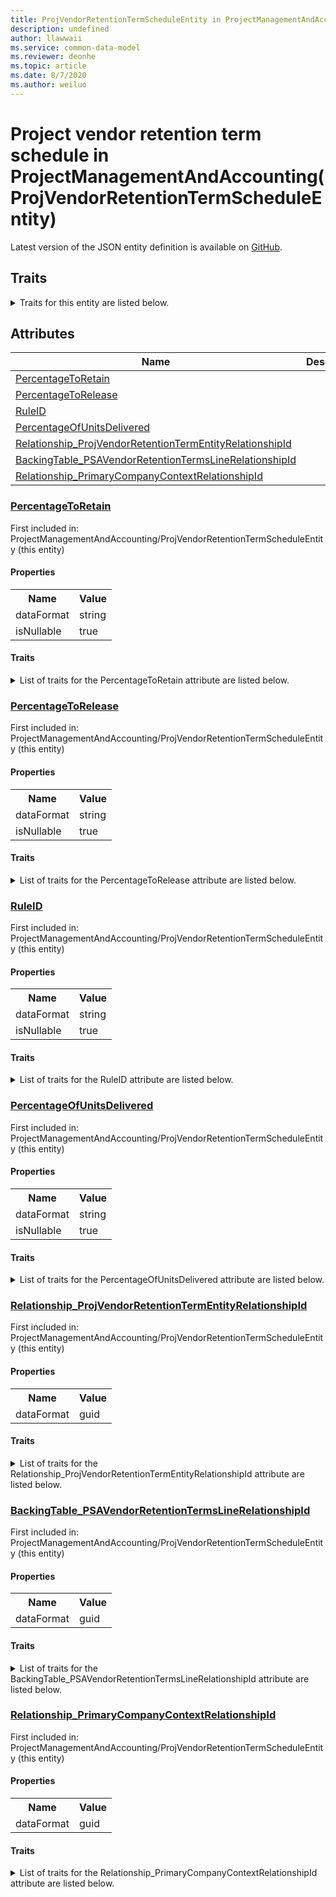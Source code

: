 ```yaml
---
title: ProjVendorRetentionTermScheduleEntity in ProjectManagementAndAccounting - Common Data Model | Microsoft Docs
description: undefined
author: llawwaii
ms.service: common-data-model
ms.reviewer: deonhe
ms.topic: article
ms.date: 8/7/2020
ms.author: weiluo
---
```


# Project vendor retention term schedule in ProjectManagementAndAccounting(ProjVendorRetentionTermScheduleEntity)

  
 Latest version of the JSON entity definition is available on <a href="https://github.com/Microsoft/CDM/tree/master/schemaDocuments/core/operationsCommon/Entities/ProfessionalServices/ProjectManagementAndAccounting/ProjVendorRetentionTermScheduleEntity.cdm.json" target="_blank">GitHub</a>.  

## Traits

<details>
<summary>Traits for this entity are listed below.  
</summary>

**is.CDM.entityVersion**  
  <table><tr><th>Parameter</th><th>Value</th><th>Data type</th><th>Explanation</th></tr><tr><td>versionNumber</td><td>"1.1"</td><td>string</td><td>semantic version number of the entity</td></tr></table>

**is.application.releaseVersion**  
  <table><tr><th>Parameter</th><th>Value</th><th>Data type</th><th>Explanation</th></tr><tr><td>releaseVersion</td><td>"10.0.13.0"</td><td>string</td><td>semantic version number of the application introducing this entity</td></tr></table>

**is.localized.displayedAs**  
  Holds the list of language specific display text for an object.  <table><tr><th>Parameter</th><th>Value</th><th>Data type</th><th>Explanation</th></tr><tr><td>localizedDisplayText</td><td><table><tr><th>languageTag</th><th>displayText</th></tr><tr><td>en</td><td>Project vendor retention term schedule</td></tr></table></td><td>entity</td><td>a reference to the constant entity holding the list of localized text</td></tr></table>

</details>

## Attributes

|Name|Description|First Included in Instance|
|---|---|---|
|[PercentageToRetain](#PercentageToRetain)||<a href="ProjVendorRetentionTermScheduleEntity.md" target="_blank">ProjectManagementAndAccounting/ProjVendorRetentionTermScheduleEntity</a>|
|[PercentageToRelease](#PercentageToRelease)||<a href="ProjVendorRetentionTermScheduleEntity.md" target="_blank">ProjectManagementAndAccounting/ProjVendorRetentionTermScheduleEntity</a>|
|[RuleID](#RuleID)||<a href="ProjVendorRetentionTermScheduleEntity.md" target="_blank">ProjectManagementAndAccounting/ProjVendorRetentionTermScheduleEntity</a>|
|[PercentageOfUnitsDelivered](#PercentageOfUnitsDelivered)||<a href="ProjVendorRetentionTermScheduleEntity.md" target="_blank">ProjectManagementAndAccounting/ProjVendorRetentionTermScheduleEntity</a>|
|[Relationship_ProjVendorRetentionTermEntityRelationshipId](#Relationship_ProjVendorRetentionTermEntityRelationshipId)||<a href="ProjVendorRetentionTermScheduleEntity.md" target="_blank">ProjectManagementAndAccounting/ProjVendorRetentionTermScheduleEntity</a>|
|[BackingTable_PSAVendorRetentionTermsLineRelationshipId](#BackingTable_PSAVendorRetentionTermsLineRelationshipId)||<a href="ProjVendorRetentionTermScheduleEntity.md" target="_blank">ProjectManagementAndAccounting/ProjVendorRetentionTermScheduleEntity</a>|
|[Relationship_PrimaryCompanyContextRelationshipId](#Relationship_PrimaryCompanyContextRelationshipId)||<a href="ProjVendorRetentionTermScheduleEntity.md" target="_blank">ProjectManagementAndAccounting/ProjVendorRetentionTermScheduleEntity</a>|

### <a href=#PercentageToRetain name="PercentageToRetain">PercentageToRetain</a>

First included in: ProjectManagementAndAccounting/ProjVendorRetentionTermScheduleEntity (this entity)  

#### Properties

<table><tr><th>Name</th><th>Value</th></tr><tr><td>dataFormat</td><td>string</td></tr><tr><td>isNullable</td><td>true</td></tr></table>

#### Traits

<details>
<summary>List of traits for the PercentageToRetain attribute are listed below.</summary>

**is.dataFormat.character**  
**is.dataFormat.big**  
**is.dataFormat.array**  
**is.nullable**  
The attribute value may be set to NULL.  

**is.dataFormat.character**  
**is.dataFormat.array**  
</details>

### <a href=#PercentageToRelease name="PercentageToRelease">PercentageToRelease</a>

First included in: ProjectManagementAndAccounting/ProjVendorRetentionTermScheduleEntity (this entity)  

#### Properties

<table><tr><th>Name</th><th>Value</th></tr><tr><td>dataFormat</td><td>string</td></tr><tr><td>isNullable</td><td>true</td></tr></table>

#### Traits

<details>
<summary>List of traits for the PercentageToRelease attribute are listed below.</summary>

**is.dataFormat.character**  
**is.dataFormat.big**  
**is.dataFormat.array**  
**is.nullable**  
The attribute value may be set to NULL.  

**is.dataFormat.character**  
**is.dataFormat.array**  
</details>

### <a href=#RuleID name="RuleID">RuleID</a>

First included in: ProjectManagementAndAccounting/ProjVendorRetentionTermScheduleEntity (this entity)  

#### Properties

<table><tr><th>Name</th><th>Value</th></tr><tr><td>dataFormat</td><td>string</td></tr><tr><td>isNullable</td><td>true</td></tr></table>

#### Traits

<details>
<summary>List of traits for the RuleID attribute are listed below.</summary>

**is.dataFormat.character**  
**is.dataFormat.big**  
**is.dataFormat.array**  
**is.nullable**  
The attribute value may be set to NULL.  

**is.dataFormat.character**  
**is.dataFormat.array**  
</details>

### <a href=#PercentageOfUnitsDelivered name="PercentageOfUnitsDelivered">PercentageOfUnitsDelivered</a>

First included in: ProjectManagementAndAccounting/ProjVendorRetentionTermScheduleEntity (this entity)  

#### Properties

<table><tr><th>Name</th><th>Value</th></tr><tr><td>dataFormat</td><td>string</td></tr><tr><td>isNullable</td><td>true</td></tr></table>

#### Traits

<details>
<summary>List of traits for the PercentageOfUnitsDelivered attribute are listed below.</summary>

**is.dataFormat.character**  
**is.dataFormat.big**  
**is.dataFormat.array**  
**is.nullable**  
The attribute value may be set to NULL.  

**is.dataFormat.character**  
**is.dataFormat.array**  
</details>

### <a href=#Relationship_ProjVendorRetentionTermEntityRelationshipId name="Relationship_ProjVendorRetentionTermEntityRelationshipId">Relationship_ProjVendorRetentionTermEntityRelationshipId</a>

First included in: ProjectManagementAndAccounting/ProjVendorRetentionTermScheduleEntity (this entity)  

#### Properties

<table><tr><th>Name</th><th>Value</th></tr><tr><td>dataFormat</td><td>guid</td></tr></table>

#### Traits

<details>
<summary>List of traits for the Relationship_ProjVendorRetentionTermEntityRelationshipId attribute are listed below.</summary>

**is.dataFormat.character**  
**is.dataFormat.big**  
**is.dataFormat.array**  
**is.dataFormat.guid**  
**means.identity.entityId**  
**is.linkedEntity.identifier**  
Marks the attribute(s) that hold foreign key references to a linked (used as an attribute) entity. This attribute is added to the resolved entity to enumerate the referenced entities.  <table><tr><th>Parameter</th><th>Value</th><th>Data type</th><th>Explanation</th></tr><tr><td>entityReferences</td><td>empty table</td><td>entity</td><td>a reference to the constant entity holding the list of entity references</td></tr></table>

**is.dataFormat.guid**  
**is.dataFormat.character**  
**is.dataFormat.array**  
</details>

### <a href=#BackingTable_PSAVendorRetentionTermsLineRelationshipId name="BackingTable_PSAVendorRetentionTermsLineRelationshipId">BackingTable_PSAVendorRetentionTermsLineRelationshipId</a>

First included in: ProjectManagementAndAccounting/ProjVendorRetentionTermScheduleEntity (this entity)  

#### Properties

<table><tr><th>Name</th><th>Value</th></tr><tr><td>dataFormat</td><td>guid</td></tr></table>

#### Traits

<details>
<summary>List of traits for the BackingTable_PSAVendorRetentionTermsLineRelationshipId attribute are listed below.</summary>

**is.dataFormat.character**  
**is.dataFormat.big**  
**is.dataFormat.array**  
**is.dataFormat.guid**  
**means.identity.entityId**  
**is.linkedEntity.identifier**  
Marks the attribute(s) that hold foreign key references to a linked (used as an attribute) entity. This attribute is added to the resolved entity to enumerate the referenced entities.  <table><tr><th>Parameter</th><th>Value</th><th>Data type</th><th>Explanation</th></tr><tr><td>entityReferences</td><td><table><tr><th>entityReference</th><th>attributeReference</th></tr><tr><td><a href="../../../Tables/ProfessionalServices/ProjectManagementAndAccounting/Main/PSAVendorRetentionTermsLine.md" target="_blank">/core/operationsCommon/Tables/ProfessionalServices/ProjectManagementAndAccounting/Main/PSAVendorRetentionTermsLine.cdm.json/PSAVendorRetentionTermsLine</a></td><td><a href="../../../Tables/ProfessionalServices/ProjectManagementAndAccounting/Main/PSAVendorRetentionTermsLine.md#RecId" target="_blank">RecId</a></td></tr></table></td><td>entity</td><td>a reference to the constant entity holding the list of entity references</td></tr></table>

**is.dataFormat.guid**  
**is.dataFormat.character**  
**is.dataFormat.array**  
</details>

### <a href=#Relationship_PrimaryCompanyContextRelationshipId name="Relationship_PrimaryCompanyContextRelationshipId">Relationship_PrimaryCompanyContextRelationshipId</a>

First included in: ProjectManagementAndAccounting/ProjVendorRetentionTermScheduleEntity (this entity)  

#### Properties

<table><tr><th>Name</th><th>Value</th></tr><tr><td>dataFormat</td><td>guid</td></tr></table>

#### Traits

<details>
<summary>List of traits for the Relationship_PrimaryCompanyContextRelationshipId attribute are listed below.</summary>

**is.dataFormat.character**  
**is.dataFormat.big**  
**is.dataFormat.array**  
**is.dataFormat.guid**  
**means.identity.entityId**  
**is.linkedEntity.identifier**  
Marks the attribute(s) that hold foreign key references to a linked (used as an attribute) entity. This attribute is added to the resolved entity to enumerate the referenced entities.  <table><tr><th>Parameter</th><th>Value</th><th>Data type</th><th>Explanation</th></tr><tr><td>entityReferences</td><td><table><tr><th>entityReference</th><th>attributeReference</th></tr><tr><td><a href="../../../Tables/Finance/Ledger/Main/CompanyInfo.md" target="_blank">/core/operationsCommon/Tables/Finance/Ledger/Main/CompanyInfo.cdm.json/CompanyInfo</a></td><td><a href="../../../Tables/Finance/Ledger/Main/CompanyInfo.md#RecId" target="_blank">RecId</a></td></tr></table></td><td>entity</td><td>a reference to the constant entity holding the list of entity references</td></tr></table>

**is.dataFormat.guid**  
**is.dataFormat.character**  
**is.dataFormat.array**  
</details>
